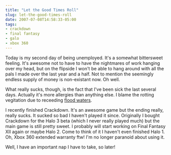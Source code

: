 ```yaml
---
title: "Let the Good Times Roll"
slug: let-the-good-times-roll
date: 2007-07-08T14:58:33-05:00
tags:
- crackdown
- final fantasy
- galo
- xbox 360
---
```

Today is my second day of being unemployed. It's a somewhat bittersweet feeling. It's awesome not to have to have the nightmares of work hanging over my head, but on the flipside I won't be able to hang around with all the pals I made over the last year and a half. Not to mention the seemingly endless supply of money is non-existant now. Oh well.

What really sucks, though, is the fact that I've been sick the last several days. Actually it's more allergies than anything else. I blame the rotting vegitation due to receeding [flood waters](http://www.flickr.com/photos/dxprog/tags/flood/).

I recently finished Crackdown. It's an awesome game but the ending really, really sucks. It sucked so bad I haven't played it since. Originally I bought Crackdown for the Halo 3 beta (which I never really played much) but the main game is still pretty sweet. I probably will start working on Final Fantasy XII again or maybe Halo 2. Come to think of it I haven't even finished Halo 1. Oh, Xbox 360 extended warranty ftw! I'm no longer paranoid about using it.

Well, I have an important nap I have to take, so later!
